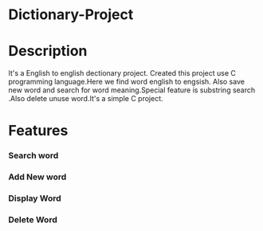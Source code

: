 
# Dictionary-Project
# Description
It's a English to english dectionary project. Created this project use C programming language.Here we find word english to engsish.
Also save new word and search for word meaning.Special feature is substring search .Also delete unuse word.It's a simple C project.

# Features
### Search word
### Add New word
### Display Word
### Delete Word

